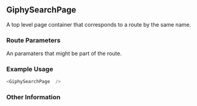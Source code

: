 ## GiphySearchPage
A top level page container that corresponds to a route by the same name.

### Route Parameters
An paramaters that might be part of the route.

### Example Usage

```js
<GiphySearchPage  />
```


### Other Information
